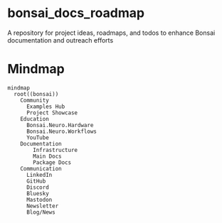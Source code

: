 # bonsai_docs_roadmap
A repository for project ideas, roadmaps, and todos to enhance Bonsai documentation and outreach efforts

# Mindmap
```mermaid
mindmap
  root((bonsai))
    Community
      Examples Hub
      Project Showcase
    Education
      Bonsai.Neuro.Hardware
      Bonsai.Neuro.Workflows
      YouTube
    Documentation
        Infrastructure
        Main Docs
        Package Docs
    Communication
      LinkedIn
      GitHub
      Discord
      Bluesky
      Mastodon
      Newsletter
      Blog/News
```
